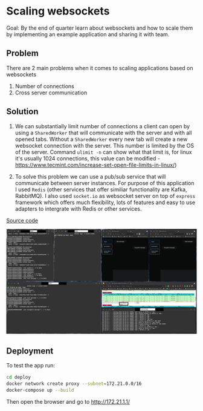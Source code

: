# Scaling websockets

Goal: By the end of quarter learn about websockets and how to scale them by implementing an example application and sharing it with team.

## Problem

There are 2 main problems when it comes to scaling applications based on websockets

1. Number of connections
2. Cross server communication

## Solution

1. We can substantially limit number of connections a client can open by using a `SharedWorker` that will communicate with the server and with all opened tabs. Without a `SharedWorker` every new tab will create a new websocket connection with the server. This number is limited by the OS of the server. Command `ulimit -n` can show what that limit is, for linux it's usually 1024 connections, this value can be modified - https://www.tecmint.com/increase-set-open-file-limits-in-linux/)

2. To solve this problem we can use a pub/sub service that will communicate between server instances. For purpose of this application I used `Redis` (other services that offer similiar functionality are Kafka, RabbitMQ). I also used `socket.io` as websocket server on top of `express` framework which offers much flexibility, lots of features and easy to use adapters to intergrate with Redis or other services.

[Source code](https://github.com/maeek/ws-scaling)

![Running app](/example.png?raw=true)

## Deployment

To test the app run:

```bash
cd deploy
docker network create proxy --subnet=172.21.0.0/16
docker-compose up --build
```

Then open the browser and go to http://172.21.1.1/
